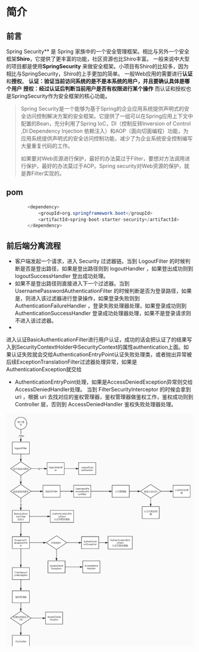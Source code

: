 # 简介

## 前言

Spring Security** 是 Spring 家族中的一个安全管理框架。相比与另外一个安全框架**Shiro**，它提供了更丰富的功能，社区资源也比Shiro丰富。
一般来说中大型的项目都是使用**SpringSecurity** 来做安全框架。小项目有Shiro的比较多，因为相比与SpringSecurity，Shiro的上手更加的简单。
一般Web应用的需要进行**认证**和**授权**。
**认证：验证当前访问系统的是不是本系统的用户，并且要确认具体是哪个用户**
**授权：经过认证后判断当前用户是否有权限进行某个操作**
而认证和授权也是SpringSecurity作为安全框架的核心功能。

> Spring Security是一个能够为基于Spring的企业应用系统提供声明式的安全访问控制解决方案的安全框架。它提供了一组可以在Spring应用上下文中配置的Bean，充分利用了Spring
> IoC，DI（控制反转Inversion of Control ,DI:Dependency Injection
> 依赖注入）和AOP（面向切面编程）功能，为应用系统提供声明式的安全访问控制功能，减少了为企业系统安全控制编写大量重复代码的工作。
>
> 	如果要对Web资源进行保护，最好的办法莫过于Filter，要想对方法调用进行保护，最好的办法莫过于AOP。Spring security对Web资源的保护，就是靠Filter实现的。

## pom

```java
        <dependency>
            <groupId>org.springframework.boot</groupId>
            <artifactId>spring-boot-starter-security</artifactId>
        </dependency>
```

## 前后端分离流程

+ 客户端发起一个请求，进入 Security 过滤器链。当到 LogoutFilter 的时候判断是否是登出路径，如果是登出路径则到 logoutHandler
  ，如果登出成功则到 logoutSuccessHandler 登出成功处理。
+ 如果不是登出路径则直接进入下一个过滤器。当到 UsernamePasswordAuthenticationFilter
  的时候判断是否为登录路径，如果是，则进入该过滤器进行登录操作，如果登录失败则到 AuthenticationFailureHandler
  ，登录失败处理器处理，如果登录成功则到 AuthenticationSuccessHandler 登录成功处理器处理，如果不是登录请求则不进入该过滤器。
+
进入认证BasicAuthenticationFilter进行用户认证，成功的话会把认证了的结果写入到SecurityContextHolder中SecurityContext的属性authentication上面。如果认证失败就会交给AuthenticationEntryPoint认证失败处理类，或者抛出异常被后续ExceptionTranslationFilter过滤器处理异常，如果是AuthenticationException就交给
+ AuthenticationEntryPoint处理，如果是AccessDeniedException异常则交给AccessDeniedHandler处理。
  当到 FilterSecurityInterceptor 的时候会拿到 uri ，根据 uri 去找对应的鉴权管理器，鉴权管理器做鉴权工作，鉴权成功则到
  Controller 层，否则到 AccessDeniedHandler 鉴权失败处理器处理。

![20210601090630298](./images/20210601090630298.png)




